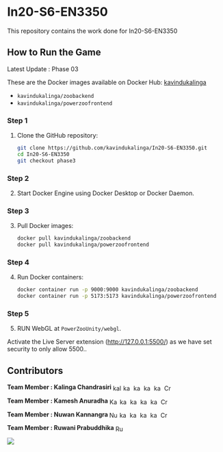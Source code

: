 # In20-S6-EN3350
This repository contains the work done for In20-S6-EN3350

<!--<p align="left"> <img src="https://img.shields.io/github/languages/count/kavindukalinga/In20-S6-EN3350" alt="kavindukalinga" /> <img src="https://img.shields.io/github/languages/top/kavindukalinga/In20-S6-EN3350" alt="kavindukalinga" /> <img src="https://img.shields.io/github/last-commit/kavindukalinga/In20-S6-EN3350" alt="kavindukalinga" /></a> </p>-->

## How to Run the Game
Latest Update : Phase 03

These are the Docker images available on Docker Hub: [kavindukalinga](https://hub.docker.com/u/kavindukalinga)

- `kavindukalinga/zoobackend`
- `kavindukalinga/powerzoofrontend`

### Step 1

1. Clone the GitHub repository:
   ```bash
   git clone https://github.com/kavindukalinga/In20-S6-EN3350.git
   cd In20-S6-EN3350
   git checkout phase3
   ```

### Step 2

2. Start Docker Engine using Docker Desktop or Docker Daemon.

### Step 3

3. Pull Docker images:
   ```bash
   docker pull kavindukalinga/zoobackend
   docker pull kavindukalinga/powerzoofrontend
   ```

### Step 4

4. Run Docker containers:
   ```bash
   docker container run -p 9000:9000 kavindukalinga/zoobackend
   docker container run -p 5173:5173 kavindukalinga/powerzoofrontend
   ```

### Step 5

5. RUN WebGL at `PowerZooUnity/webgl`.

Activate the Live Server extension (http://127.0.0.1:5500/) as we have set security to only allow 5500..


## Contributors

<p align="left"> <b>Team Member : Kalinga Chandrasiri</b>
<a href="https://www.linkedin.com/in/kalingachandrasiri" target="blank"><img align="center" src="https://raw.githubusercontent.com/rahuldkjain/github-profile-readme-generator/master/src/images/icons/Social/linked-in-alt.svg" alt="kalingachandrasiri" height="15" width="20" /></a>
<a href="https://twitter.com/yuk_kalinga_c" target="blank"><img align="center" src="https://raw.githubusercontent.com/rahuldkjain/github-profile-readme-generator/master/src/images/icons/Social/twitter.svg" alt="kavindukalinga" height="15" width="20" /></a>
<a href="https://stackoverflow.com/users/16277941/kavindu-kalinga" target="blank"><img align="center" src="https://raw.githubusercontent.com/rahuldkjain/github-profile-readme-generator/master/src/images/icons/Social/stack-overflow.svg" alt="kavindu-kalinga" height="15" width="20" /></a>
<a href="https://www.facebook.com/kavindu.kalinga" target="blank"><img align="center" src="https://raw.githubusercontent.com/rahuldkjain/github-profile-readme-generator/master/src/images/icons/Social/facebook.svg" alt="kavindu.kalinga" height="15" width="20" /></a>
<a href="https://www.instagram.com/kavindu_kalinga" target="blank"><img align="center" src="https://raw.githubusercontent.com/rahuldkjain/github-profile-readme-generator/master/src/images/icons/Social/instagram.svg" alt="kavindu_kalinga" height="15" width="20" /></a>
<!-- <a href="https://www.youtube.com/c/uckvw2mrlhn_qxktjxyzahzw" target="blank"><img align="center" src="https://raw.githubusercontent.com/rahuldkjain/github-profile-readme-generator/master/src/images/icons/Social/youtube.svg" alt="uckvw2mrlhn_qxktjxyzahzw" height="15" width="20" /></a> -->
<a href="https://discord.gg/CrazzyHawK#8536" target="blank"><img align="center" src="https://raw.githubusercontent.com/rahuldkjain/github-profile-readme-generator/master/src/images/icons/Social/discord.svg" alt="CrazzyHawK#8536" height="15" width="20" /></a>
</p>

<p align="left"> <b> Team Member : Kamesh Anuradha</b>
<a href="https://www.linkedin.com/in/kamesh-anuradha" target="blank"><img align="center" src="https://raw.githubusercontent.com/rahuldkjain/github-profile-readme-generator/master/src/images/icons/Social/linked-in-alt.svg" alt="KameshAnuradha" height="15" width="20" /></a>
<a href="https://twitter.com/kameshanuradha" target="blank"><img align="center" src="https://raw.githubusercontent.com/rahuldkjain/github-profile-readme-generator/master/src/images/icons/Social/twitter.svg" alt="kavindukalinga" height="15" width="20" /></a>
<a href="https://stackoverflow.com/users/" target="blank"><img align="center" src="https://raw.githubusercontent.com/rahuldkjain/github-profile-readme-generator/master/src/images/icons/Social/stack-overflow.svg" alt="kavindu-kalinga" height="15" width="20" /></a>
<a href="https://www.facebook.com/ask.anuradha" target="blank"><img align="center" src="https://raw.githubusercontent.com/rahuldkjain/github-profile-readme-generator/master/src/images/icons/Social/facebook.svg" alt="kavindu.kalinga" height="15" width="20" /></a>
<a href="https://www.instagram.com/ask_anuradha" target="blank"><img align="center" src="https://raw.githubusercontent.com/rahuldkjain/github-profile-readme-generator/master/src/images/icons/Social/instagram.svg" alt="kavindu_kalinga" height="15" width="20" /></a>
<a href="https://discord.gg/i_hvnt_discord_acc" target="blank"><img align="center" src="https://raw.githubusercontent.com/rahuldkjain/github-profile-readme-generator/master/src/images/icons/Social/discord.svg" alt="CrazzyHawK#8536" height="15" width="20" /></a>
</p>

<p align="left"> <b>Team Member : Nuwan Kannangra </b>
<a href="https://www.linkedin.com/in/Nuwan Kannangra" target="blank"><img align="center" src="https://raw.githubusercontent.com/rahuldkjain/github-profile-readme-generator/master/src/images/icons/Social/linked-in-alt.svg" alt="NuwanKannangra" height="15" width="20" /></a>
<a href="https://twitter.com/kannangaranv" target="blank"><img align="center" src="https://raw.githubusercontent.com/rahuldkjain/github-profile-readme-generator/master/src/images/icons/Social/twitter.svg" alt="kavindukalinga" height="15" width="20" /></a>
<a href="https://stackoverflow.com/users/23588925/nuwan-kannangara" target="blank"><img align="center" src="https://raw.githubusercontent.com/rahuldkjain/github-profile-readme-generator/master/src/images/icons/Social/stack-overflow.svg" alt="kavindu-kalinga" height="15" width="20" /></a>
<a href="https://www.facebook.com/nuwan.kannangara.35" target="blank"><img align="center" src="https://raw.githubusercontent.com/rahuldkjain/github-profile-readme-generator/master/src/images/icons/Social/facebook.svg" alt="kavindu.kalinga" height="15" width="20" /></a>
<a href="https://www.instagram.com/__nvk____/" target="blank"><img align="center" src="https://raw.githubusercontent.com/rahuldkjain/github-profile-readme-generator/master/src/images/icons/Social/instagram.svg" alt="kavindu_kalinga" height="15" width="20" /></a>
<a href="https://discord.gg/i_hvnt_discord_acc" target="blank"><img align="center" src="https://raw.githubusercontent.com/rahuldkjain/github-profile-readme-generator/master/src/images/icons/Social/discord.svg" alt="CrazzyHawK#8536" height="15" width="20" /></a>
</p>

<p align="left"> <b> Team Member : Ruwani Prabuddhika</b>
<a href="https://github.com/Ruwani Prabuddhika" target="blank"><img align="center" src="https://raw.githubusercontent.com/rahuldkjain/github-profile-readme-generator/master/src/images/icons/Social/linked-in-alt.svg" alt="RuwaniPrabuddhika" height="15" width="20" /></a>
</p>

<a href="https://github.com/kavindukalinga/In20-S6-EN3350/graphs/contributors">
  <img src="https://contrib.rocks/image?repo=kavindukalinga/In20-S6-EN3350" />
</a>
